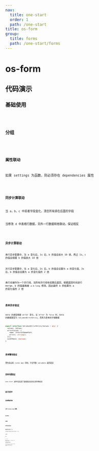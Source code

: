 ```yaml
---
nav:
  title: one-start
  order: 1
  path: /one-start
title: os-form
group:
  title: forms
  path: /one-start/forms
---
```


# os-form

## 代码演示

### 基础使用

<code src="../demos/form/simple.tsx" />

### 分组

<code src="../demos/form/group.tsx" />

### 属性联动

如果 settings 为函数，则必须存在 dependencies 属性

<code src="../demos/form/attrs-linkage.tsx" />

### 同步计算联动

当 a，b，c 中前者字段变化，清空所有排在后面的字段

当修改 d 中表格行数据，另外一行数据和他联动，保证相反

<code src="../demos/form/sync-linkage.tsx" />

### 异步计算联动

串行异步配置中，当 a 变化后，1s 后，b 的值会放大 10 倍，再过 1s，c 的值会根据 b 的值放大 10 倍

并行异步配置中，当 a 变化后，2s 后，b 的值会设置为 a 的变化值，3s 后，b 的值会设置为 a 的变化值的 2 倍

串行也被作为一个并行线，当所有并行线有结果后返回，根据返回时间进行 merge，b 的值最晚被 `a-b-long` 修改，因此最终 b 的结果为 a 的变化值的 2 倍

<code src="../demos/form/async-linkage.tsx" />

### 表单异步验证

data 的类型根据 error 变化，当 error 为 `false` 时，data 的数据类型为 `ValidateErrorEntity`，否则为表单的字端数据

```ts
export interface ValidateErrorEntity<Values = any> {
  values: Values;
  errorFields: {
    name: InternalNamePath;
    errors: string[];
  }[];
  outOfDate: boolean;
}
```

<code src="../demos/form/validate.tsx" />

### 表单警告验证

警告验证和 rules api 同构，不会导致 validate 返回错误

<code src="../demos/form/warning-rule.tsx" />

### 表单内置验证

one-start 表单内部设置了数值精度校验和日期早晚校验

<code src="../demos/form/rule-type.tsx" />

### 展示型表单

<code src="../demos/form/readonly.tsx" />

### 表单数据受控

<code src="../demos/form/value-onchange.tsx" />

### 公共 field-item 配置

<code src="../demos/form/field-item-settings.tsx" />

### 显示联动

<code src="../demos/form/group-visible-switch.tsx" />

### 初始值

<code src="../demos/form/async-initial.tsx" />

### 表单类型字段的校验

<code src="../demos/form/rich-form-in-form.tsx" />

### 编辑表格字段自动填充 rowId

如果表格有插入和删除等改变行顺序的操作，需要保证 rowId 唯一

<code src="../demos/form/editable-table-auto-row-id.tsx" />

### 表单布局

<code src="../demos/form/layout.tsx" />

### 空状态

<code src="../demos/form/empty-state.tsx" />

<API exports='["FormSettings", "FormRequests", "FormAPI"]' src="../components/form/index.tsx"></API>

### FormFieldItems

类型根据 type 推导，比如 type 为 digit 将继承所有 field-digit 配置，同时混入了其他类型如下

`**FieldType**` & `OSFormGroupItemType` & `OSFormItemDependenciesConfigs` & `OSFormFieldItemExtra` & `OSFormItemType`

FormGroupItemType 存在 children 字段，类型和 fieldItems 相同

fieldItem 每一项都可能为函数形式，表示联动，入参为 `OSFormFieldItemSettingsFnOption`，注意必须指定 `dependencies`

<API exports='["FormFieldItemSettingsFnOption", "FormFieldItemExtraSettings"]' src="../components/form/index.tsx"></API>

<API exports='["FormGroupItemType"]' src="../components/form/index.tsx"></API>

<API exports='["FormItemDependenciesConfigs"]' src="../components/form/index.tsx"></API>

<API exports='["FormItemTypeSettings"]' src="../components/form/index.tsx"></API>

<API exports='["FormItemTypeRequests"]' src="../components/form/index.tsx"></API>
